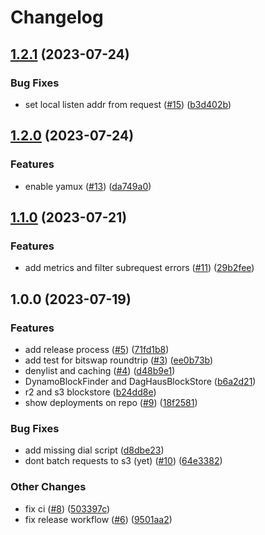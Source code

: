 # Changelog

## [1.2.1](https://github.com/web3-storage/hoverboard/compare/v1.2.0...v1.2.1) (2023-07-24)


### Bug Fixes

* set local listen addr from request ([#15](https://github.com/web3-storage/hoverboard/issues/15)) ([b3d402b](https://github.com/web3-storage/hoverboard/commit/b3d402ba84889b4926b92e4a802bbeade03eded6))

## [1.2.0](https://github.com/web3-storage/hoverboard/compare/v1.1.0...v1.2.0) (2023-07-24)


### Features

* enable yamux ([#13](https://github.com/web3-storage/hoverboard/issues/13)) ([da749a0](https://github.com/web3-storage/hoverboard/commit/da749a0f78b4944851aabeebc39390c1f8224640))

## [1.1.0](https://github.com/web3-storage/hoverboard/compare/v1.0.0...v1.1.0) (2023-07-21)


### Features

* add metrics and filter subrequest errors ([#11](https://github.com/web3-storage/hoverboard/issues/11)) ([29b2fee](https://github.com/web3-storage/hoverboard/commit/29b2fee5aa955f64867af1941da589d227b04846))

## 1.0.0 (2023-07-19)


### Features

* add release process ([#5](https://github.com/web3-storage/hoverboard/issues/5)) ([71fd1b8](https://github.com/web3-storage/hoverboard/commit/71fd1b87362ed6ed308ac9514c05d2e2a03c4092))
* add test for bitswap roundtrip ([#3](https://github.com/web3-storage/hoverboard/issues/3)) ([ee0b73b](https://github.com/web3-storage/hoverboard/commit/ee0b73b1db76d0b3d53ca2df48e613b680aaddc6))
* denylist and caching ([#4](https://github.com/web3-storage/hoverboard/issues/4)) ([d48b9e1](https://github.com/web3-storage/hoverboard/commit/d48b9e118987de149f56f85b00440d0849d524d6))
* DynamoBlockFinder and DagHausBlockStore ([b6a2d21](https://github.com/web3-storage/hoverboard/commit/b6a2d2112ffb40c7bba747aa9713af18c7996cc9))
* r2 and s3 blockstore ([b24dd8e](https://github.com/web3-storage/hoverboard/commit/b24dd8e769b024fce73a4c7f618d8309c6d92b6f))
* show deployments on repo ([#9](https://github.com/web3-storage/hoverboard/issues/9)) ([18f2581](https://github.com/web3-storage/hoverboard/commit/18f2581571435ae090f6a26b57e896498f314061))


### Bug Fixes

* add missing dial script ([d8dbe23](https://github.com/web3-storage/hoverboard/commit/d8dbe23e0c437ca59d6c4d59a087b1f8a3cd5e4e))
* dont batch requests to s3 (yet) ([#10](https://github.com/web3-storage/hoverboard/issues/10)) ([64e3382](https://github.com/web3-storage/hoverboard/commit/64e3382ac1bfba9c177f3aec34508271d26f714c))


### Other Changes

* fix ci ([#8](https://github.com/web3-storage/hoverboard/issues/8)) ([503397c](https://github.com/web3-storage/hoverboard/commit/503397c0c0580fb56190bdead519a0009e5d7bd3))
* fix release workflow ([#6](https://github.com/web3-storage/hoverboard/issues/6)) ([9501aa2](https://github.com/web3-storage/hoverboard/commit/9501aa2add1f1903855b8c23d981a6d455d6cff0))
